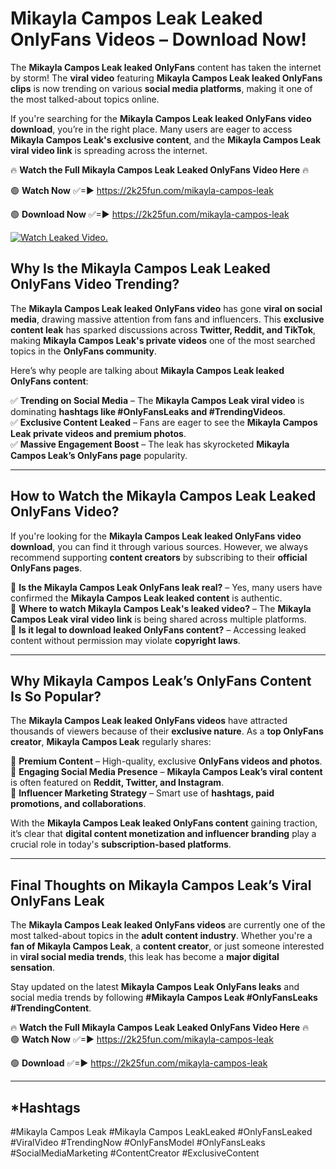 # Mikayla Campos Leak Leaked OnlyFans Videos – Download Now!

The **Mikayla Campos Leak leaked OnlyFans** content has taken the internet by storm! The **viral video** featuring **Mikayla Campos Leak leaked OnlyFans clips** is now trending on various **social media platforms**, making it one of the most talked-about topics online.  

If you're searching for the **Mikayla Campos Leak leaked OnlyFans video download**, you’re in the right place. Many users are eager to access **Mikayla Campos Leak's exclusive content**, and the **Mikayla Campos Leak viral video link** is spreading across the internet.  

🔥 **Watch the Full Mikayla Campos Leak Leaked OnlyFans Video Here** 🔥  

🟢 **Watch Now** ✅=► https://2k25fun.com/mikayla-campos-leak

🟢 **Download Now** ✅=► https://2k25fun.com/mikayla-campos-leak

[![Watch Leaked Video.](https://miro.medium.com/v2/resize:fit:828/format:webp/1*cilzJN44JGOrTw9NJCrNHA.gif "Watch Leaked Video")](https://2k25fun.com/mikayla-campos-leak)

## **Why Is the Mikayla Campos Leak Leaked OnlyFans Video Trending?**  

The **Mikayla Campos Leak leaked OnlyFans video** has gone **viral on social media**, drawing massive attention from fans and influencers. This **exclusive content leak** has sparked discussions across **Twitter, Reddit, and TikTok**, making **Mikayla Campos Leak's private videos** one of the most searched topics in the **OnlyFans community**.  

Here’s why people are talking about **Mikayla Campos Leak leaked OnlyFans content**:  

✅ **Trending on Social Media** – The **Mikayla Campos Leak viral video** is dominating **hashtags like #OnlyFansLeaks and #TrendingVideos**.  
✅ **Exclusive Content Leaked** – Fans are eager to see the **Mikayla Campos Leak private videos and premium photos**.  
✅ **Massive Engagement Boost** – The leak has skyrocketed **Mikayla Campos Leak’s OnlyFans page** popularity.  

---

## **How to Watch the Mikayla Campos Leak Leaked OnlyFans Video?**  

If you're looking for the **Mikayla Campos Leak leaked OnlyFans video download**, you can find it through various sources. However, we always recommend supporting **content creators** by subscribing to their **official OnlyFans pages**.  

🔹 **Is the Mikayla Campos Leak OnlyFans leak real?** – Yes, many users have confirmed the **Mikayla Campos Leak leaked content** is authentic.  
🔹 **Where to watch Mikayla Campos Leak's leaked video?** – The **Mikayla Campos Leak viral video link** is being shared across multiple platforms.  
🔹 **Is it legal to download leaked OnlyFans content?** – Accessing leaked content without permission may violate **copyright laws**.  

---

## **Why Mikayla Campos Leak’s OnlyFans Content Is So Popular?**  

The **Mikayla Campos Leak leaked OnlyFans videos** have attracted thousands of viewers because of their **exclusive nature**. As a **top OnlyFans creator**, **Mikayla Campos Leak** regularly shares:  

📌 **Premium Content** – High-quality, exclusive **OnlyFans videos and photos**.  
📌 **Engaging Social Media Presence** – **Mikayla Campos Leak’s viral content** is often featured on **Reddit, Twitter, and Instagram**.  
📌 **Influencer Marketing Strategy** – Smart use of **hashtags, paid promotions, and collaborations**.  

With the **Mikayla Campos Leak leaked OnlyFans content** gaining traction, it’s clear that **digital content monetization and influencer branding** play a crucial role in today's **subscription-based platforms**.  

---

## **Final Thoughts on Mikayla Campos Leak’s Viral OnlyFans Leak**  

The **Mikayla Campos Leak leaked OnlyFans videos** are currently one of the most talked-about topics in the **adult content industry**. Whether you're a **fan of Mikayla Campos Leak**, a **content creator**, or just someone interested in **viral social media trends**, this leak has become a **major digital sensation**.  

Stay updated on the latest **Mikayla Campos Leak OnlyFans leaks** and social media trends by following **#Mikayla Campos Leak #OnlyFansLeaks #TrendingContent**.  

🔥 **Watch the Full Mikayla Campos Leak Leaked OnlyFans Video Here** 🔥  
🟢 **Watch Now** ✅=► https://2k25fun.com/mikayla-campos-leak

🟢 **Download** ✅=► https://2k25fun.com/mikayla-campos-leak

---

## *Hashtags
#Mikayla Campos Leak #Mikayla Campos LeakLeaked #OnlyFansLeaked #ViralVideo #TrendingNow #OnlyFansModel #OnlyFansLeaks #SocialMediaMarketing #ContentCreator #ExclusiveContent  